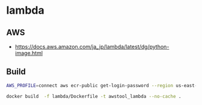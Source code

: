 # lambda

## AWS

- https://docs.aws.amazon.com/ja_jp/lambda/latest/dg/python-image.html

## Build

```bash
AWS_PROFILE=connect aws ecr-public get-login-password --region us-east-1 | docker login --username AWS --password-stdin public.ecr.aws
```

```bash
docker build  -f lambda/Dockerfile -t awstool_lambda --no-cache .
```
